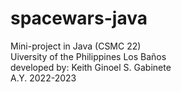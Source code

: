 # spacewars-java
Mini-project in Java (CSMC 22)  <br />
Uiversity of the Philippines Los Baños <br />
developed by: Keith Ginoel S. Gabinete  <br />
A.Y. 2022-2023
